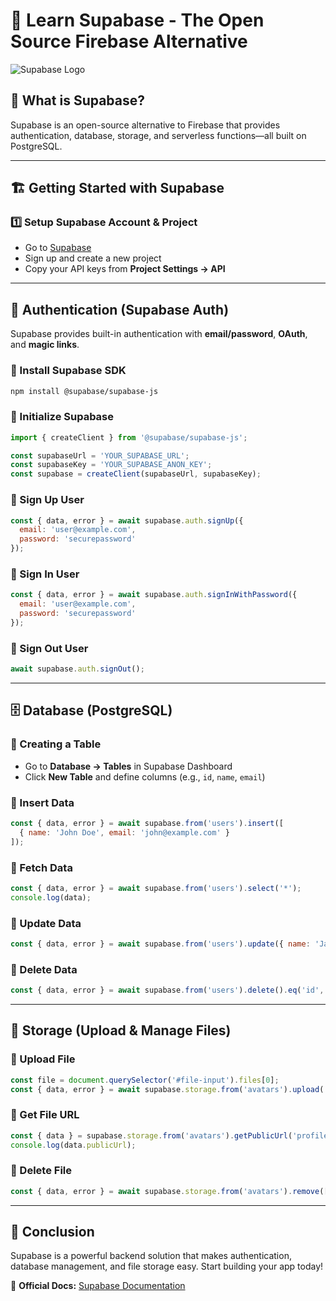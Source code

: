 # 🚀 Learn Supabase - The Open Source Firebase Alternative

![Supabase Logo](https://supabase.com/_next/image?url=%2Fimages%2Flogo%2Fsupabase-logo-wordmark--dark.png&w=256&q=75)

## 📌 What is Supabase?
Supabase is an open-source alternative to Firebase that provides authentication, database, storage, and serverless functions—all built on PostgreSQL.

---

## 🏗 Getting Started with Supabase

### 1️⃣ Setup Supabase Account & Project
- Go to [Supabase](https://supabase.com/)
- Sign up and create a new project
- Copy your API keys from **Project Settings → API**

---

## 🔑 Authentication (Supabase Auth)
Supabase provides built-in authentication with **email/password**, **OAuth**, and **magic links**.

### 📍 Install Supabase SDK
```sh
npm install @supabase/supabase-js
```

### 📍 Initialize Supabase
```js
import { createClient } from '@supabase/supabase-js';

const supabaseUrl = 'YOUR_SUPABASE_URL';
const supabaseKey = 'YOUR_SUPABASE_ANON_KEY';
const supabase = createClient(supabaseUrl, supabaseKey);
```

### 📍 Sign Up User
```js
const { data, error } = await supabase.auth.signUp({
  email: 'user@example.com',
  password: 'securepassword'
});
```

### 📍 Sign In User
```js
const { data, error } = await supabase.auth.signInWithPassword({
  email: 'user@example.com',
  password: 'securepassword'
});
```

### 📍 Sign Out User
```js
await supabase.auth.signOut();
```

---

## 🗄 Database (PostgreSQL)
### 📍 Creating a Table
- Go to **Database → Tables** in Supabase Dashboard
- Click **New Table** and define columns (e.g., `id`, `name`, `email`)

### 📍 Insert Data
```js
const { data, error } = await supabase.from('users').insert([
  { name: 'John Doe', email: 'john@example.com' }
]);
```

### 📍 Fetch Data
```js
const { data, error } = await supabase.from('users').select('*');
console.log(data);
```

### 📍 Update Data
```js
const { data, error } = await supabase.from('users').update({ name: 'Jane Doe' }).eq('id', 1);
```

### 📍 Delete Data
```js
const { data, error } = await supabase.from('users').delete().eq('id', 1);
```

---

## 📂 Storage (Upload & Manage Files)
### 📍 Upload File
```js
const file = document.querySelector('#file-input').files[0];
const { data, error } = await supabase.storage.from('avatars').upload('profile.jpg', file);
```

### 📍 Get File URL
```js
const { data } = supabase.storage.from('avatars').getPublicUrl('profile.jpg');
console.log(data.publicUrl);
```

### 📍 Delete File
```js
const { data, error } = await supabase.storage.from('avatars').remove(['profile.jpg']);
```

---

## 🎯 Conclusion
Supabase is a powerful backend solution that makes authentication, database management, and file storage easy. Start building your app today!

🔗 **Official Docs:** [Supabase Documentation](https://supabase.com/docs)

